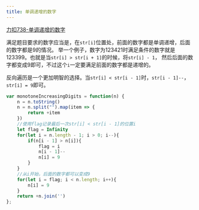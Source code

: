 ```yaml
---
title: 单调递增的数字
---
```

[力扣738-单调递增的数字](https://leetcode.cn/problems/monotone-increasing-digits/description/)

满足题目要求的数字应当是，在`str[i]`位置处，前面的数字都是单调递增，后面的数字都是9的情况。
举一个例子，数字为123421时满足条件的数字就是123399。也就是当`str[i] > str[i + 1]`的时候，将`str[i] - 1`，
然后后面的数字都变成9即可，不过这个`i`一定要满足前面的数字都是递增的。

反向遍历是一个更加明智的选择。当`str[i] < str[i - 1]`时，`str[i - 1]--`，`str[i] = 9`即可。

```javascript
var monotoneIncreasingDigits = function(n) {
    n = n.toString()
    n = n.split("").map(item => {
        return +item
    })
    //使用flag记录最后一次str[i] < str[i - 1]的位置i
    let flag = Infinity
    for(let i = n.length - 1; i > 0; i--){
        if(n[i - 1] > n[i]){
            flag = i
            n[i - 1]--
            n[i] = 9
        }
    }
    //从i开始，后面的数字都可以变成9
    for(let i = flag; i < n.length; i++){
        n[i] = 9
    }
    return +n.join('')
};
```
